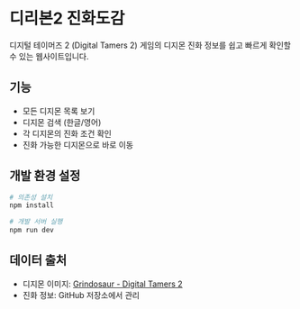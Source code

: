 # 디리본2 진화도감

디지털 테이머즈 2 (Digital Tamers 2) 게임의 디지몬 진화 정보를 쉽고 빠르게 확인할 수 있는 웹사이트입니다.

## 기능

- 모든 디지몬 목록 보기
- 디지몬 검색 (한글/영어)
- 각 디지몬의 진화 조건 확인
- 진화 가능한 디지몬으로 바로 이동

## 개발 환경 설정

```bash
# 의존성 설치
npm install

# 개발 서버 실행
npm run dev
```

## 데이터 출처

- 디지몬 이미지: [Grindosaur - Digital Tamers 2](https://www.grindosaur.com/en/games/digital-tamers-2)
- 진화 정보: GitHub 저장소에서 관리
